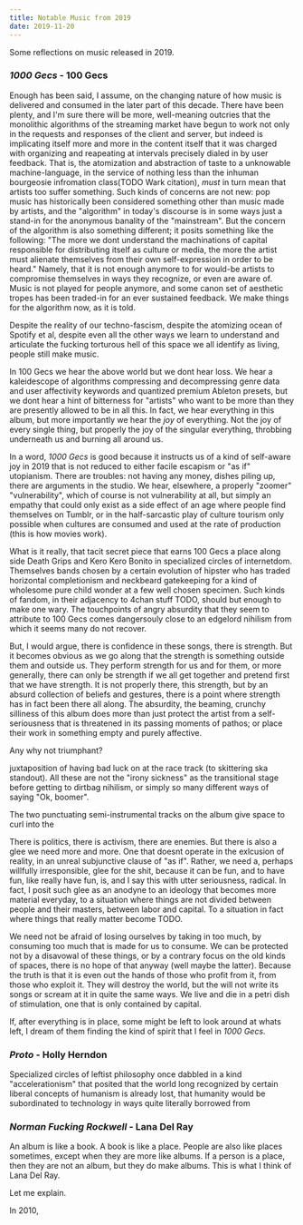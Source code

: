 ```yaml
---
title: Notable Music from 2019
date: 2019-11-20 
---
```

Some reflections on music released in 2019.

### _1000 Gecs_ - 100 Gecs

Enough has been said, I assume, on the changing nature of how music is delivered and consumed in the later part of this decade.  There have been plenty, and I'm sure there will be more, well-meaning outcries that the monolithic algorithms of the streaming market have begun to work not only in the requests and responses of the client and server, but indeed is implicating itself more and more in the content itself that it was charged with organizing and reapeating at intervals precisely dialed in by user feedback.  That is, the atomization and abstraction of taste to a unknowable machine-language, in the service of nothing less than the inhuman bourgeosie infromation class(TODO Wark citation), _must_ in turn mean that artists too suffer something.  Such kinds of concerns are not new: pop music has historically been considered something other than music made by artists, and the "algorithm" in today's discourse is in some ways just a stand-in for the anonymous banality of the "mainstream".  But the concern of the algorithm is also something different; it posits something like the following: "The more we dont understand the machinations of capital responsible for distributing itself as culture or media, the more the artist must alienate themselves from their own self-expression in order to be heard."  Namely, that it is not enough anymore to for would-be artists to compromise themselves in ways they recognize, or even are aware of.  Music is not played for people anymore, and some canon set of aesthetic tropes has been traded-in for an ever sustained feedback.  We make things for the algorithm now, as it is told.

Despite the reality of our techno-fascism, despite the atomizing ocean of Spotify et al, despite even all the other ways we learn to understand and articulate the fucking torturous hell of this space we all identify as living, people still make music.  

In 100 Gecs we hear the above world but we dont hear loss.  We hear a kaleidescope of algorithms compressing and decompressing genre data and user affectivity keywords and quantized premium Ableton presets, but we dont hear a hint of bitterness for "artists" who want to be more than they are presently allowed to be in all this.  In fact, we hear everything in this album, but more importantly we hear the _joy_ of everything.  Not the joy of every single thing, but properly the joy of the singular everything, throbbing underneath us and burning all around us.

In a word, _1000 Gecs_ is good because it instructs us of a kind of self-aware joy in 2019 that is not reduced to either facile escapism or "as if" utopianism.  There are troubles: not having any money, dishes piling up, there are arguments in the studio.  We hear, elsewhere, a properly "zoomer" "vulnerability", which of course is not vulnerability at all, but simply an empathy that could only exist as a side effect of an age where people find themselves on Tumblr, or in the half-sarcastic play of culture tourism only possible when cultures are consumed and used at the rate of production (this is how movies work).  

What is it really, that tacit secret piece that earns 100 Gecs a place along side Death Grips and Kero Kero Bonito in specialized circles of internetdom.  Themselves bands chosen by a certain evolution of hipster who has traded horizontal completionism and neckbeard gatekeeping for a kind of wholesome pure child wonder at a few well chosen specimen.  Such kinds of fandom, in their adjacency to 4chan stuff TODO, should but enough to make one wary.  The touchpoints of angry absurdity that they seem to attribute to 100 Gecs comes dangersouly close to an edgelord nihilism from which it seems many do not recover.

But, I would argue, there is confidence in these songs, there is strength.  But it becomes obvious as we go along that the strength is something outside them and outside us.  They perform strength for us and for them, or more generally, there can only be strength if we all get together and pretend first that we have strength.  It is not properly there, this strength, but by an absurd collection of beliefs and gestures, there is a point where strength has in fact been there all along.  The absurdity, the beaming, crunchy silliness of this album does more than just protect the artist from a self-seriousness that is threatened in its passing moments of pathos; or place their work in something empty and purely affective.  


Any why not triumphant? 

juxtaposition of having bad luck on at the race track (to skittering ska standout).  All these are not the "irony sickness" as the transitional stage before getting to dirtbag nihilism, or simply so many different ways of saying "Ok, boomer".

The two punctuating semi-instrumental tracks on the album give space to curl into the 

There is politics, there is activism, there are enemies.  But there is also a glee we need more and more.  One that doesnt operate in the exlcusion of reality, in an unreal subjunctive clause of "as if".  Rather, we need a, perhaps willfully irresponsible, glee for the shit, because it can be fun, and to have fun, like really have fun, is, and I say this with utter seriousness, radical.  In fact, I posit such glee as an anodyne to an ideology that becomes more material everyday, to a situation where things are not divided between people and their masters, between labor and capital.  To a situation in fact where things that really matter become TODO.  

We need not be afraid of losing ourselves by taking in too much, by consuming too much that is made for us to consume.  We can be protected not by a disavowal of these things, or by a contrary focus on the old kinds of spaces, there is no hope of that anyway (well maybe the latter).  Because the truth is that it is even out the hands of those who profit from it, from those who exploit it.  They will destroy the world, but the will not write its songs or scream at it in quite the same ways.  We live and die in a petri dish of stimulation, one that is only contained by capital.  

If, after everything is in place, some might be left to look around at whats left, I dream of them finding the kind of spirit that I feel in _1000 Gecs_.  


### _Proto_ - Holly Herndon

Specialized circles of leftist philosophy once dabbled in a kind "accelerationism" that posited that the world long recognized by certain liberal concepts of humanism is already lost, that humanity would be subordinated to technology in ways quite literally borrowed from  

### _Norman Fucking Rockwell_ - Lana Del Ray

An album is like a book. A book is like a place.  People are also like places sometimes, except when they are more like albums.  If a person is a place, then they are not an album, but they do make albums.  This is what I think of Lana Del Ray.  

Let me explain.  

In 2010,  

